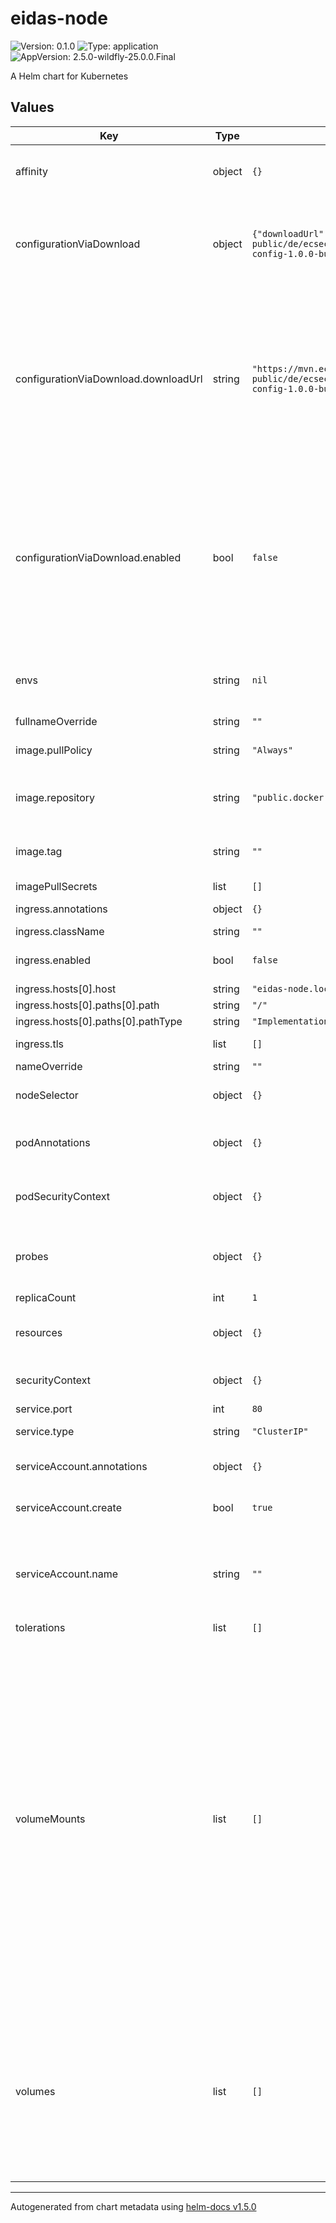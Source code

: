 # eidas-node

![Version: 0.1.0](https://img.shields.io/badge/Version-0.1.0-informational?style=flat-square) ![Type: application](https://img.shields.io/badge/Type-application-informational?style=flat-square) ![AppVersion: 2.5.0-wildfly-25.0.0.Final](https://img.shields.io/badge/AppVersion-2.5.0--wildfly--25.0.0.Final-informational?style=flat-square)

A Helm chart for Kubernetes

## Values

| Key | Type | Default | Description |
|-----|------|---------|-------------|
| affinity | object | `{}` | Affinity-Configuration for the eIDAS-Node Deployment. |
| configurationViaDownload | object | `{"downloadUrl":"https://mvn.ecsec.de/repository/openecard-public/de/ecsec/eidas/eidas-node-config/1.0.0/eidas-node-config-1.0.0-bundle.zip","enabled":false}` | eIDAS-Node Configuration (You can provide your config files and keystores also via volumes, see below). |
| configurationViaDownload.downloadUrl | string | `"https://mvn.ecsec.de/repository/openecard-public/de/ecsec/eidas/eidas-node-config/1.0.0/eidas-node-config-1.0.0-bundle.zip"` | Here you can provide a download URL for you eIDAS-Node Configuration (must be a ZIP-File). -- The ZIP-Files must contain a directory 'keystore' and 'config'. -- A default config can be retrieved from the following URL. |
| configurationViaDownload.enabled | bool | `false` | Indicates if a custom eIDAS-Node Configuration will be provided via download (see config parameters below). -- Use this option only if you're not mounting your config files and keystores via volumes! |
| envs | string | `nil` | Here you can overwrite env variables in the eIDAS-Node Deployment. |
| fullnameOverride | string | `""` |  |
| image.pullPolicy | string | `"Always"` | Pull Policy of the eIDAS-Node Image |
| image.repository | string | `"public.docker.ecsec.de/ecsec/eidas/eidas-node"` | Repository from where the eIDAS-Node Image will be downloaded |
| image.tag | string | `""` | Overrides the image tag whose default is the chart appVersion. |
| imagePullSecrets | list | `[]` |  |
| ingress.annotations | object | `{}` | Additional Ingress annotations. |
| ingress.className | string | `""` |  |
| ingress.enabled | bool | `false` | Indicates whether ingress is enabled or not. |
| ingress.hosts[0].host | string | `"eidas-node.local"` |  |
| ingress.hosts[0].paths[0].path | string | `"/"` |  |
| ingress.hosts[0].paths[0].pathType | string | `"ImplementationSpecific"` |  |
| ingress.tls | list | `[]` | TLS-Specific Configuration. |
| nameOverride | string | `""` |  |
| nodeSelector | object | `{}` | Node-Selector Specific Configuration. |
| podAnnotations | object | `{}` | Additional Pod Annotations for the eIDAS-Node Deployment. |
| podSecurityContext | object | `{}` | Pod Security Context for the eIDAS-Node Deployment. |
| probes | object | `{}` | Defining liveness/readiness probes for the eIDAS-Node Deployment. |
| replicaCount | int | `1` |  |
| resources | object | `{}` | Defining resource limits for the eIDAS-Node Deployment. |
| securityContext | object | `{}` | Security Context for the eIDAS-Node Deployment. |
| service.port | int | `80` | Service Port. |
| service.type | string | `"ClusterIP"` | Service Type that will be used. |
| serviceAccount.annotations | object | `{}` | Annotations to add to the service account |
| serviceAccount.create | bool | `true` | Specifies whether a service account should be created |
| serviceAccount.name | string | `""` | The name of the service account to use. If not set and create is true, a name is generated using the fullname template. |
| tolerations | list | `[]` | Tolerations |
| volumeMounts | list | `[]` | Here you can define where the volumes above will be mounted to. -- Config Files of the eIDAS-Node should be mounted to "/config/eidas" and keystores should be mounted  -- to "/config/keystore" (default). You can overwrite this default behavior by using the env variables mentioned below. -- If you do want to specify volumeMounts, uncomment the following -- lines, adjust them as necessary, and remove the brackets after 'volumeMounts:'. |
| volumes | list | `[]` | You can provide custom volumes (like for config files, keystores, ...). -- If you do want to specify volumes, uncomment the following -- lines, adjust them as necessary, and remove the brackets after 'volumes:'. |

----------------------------------------------
Autogenerated from chart metadata using [helm-docs v1.5.0](https://github.com/norwoodj/helm-docs/releases/v1.5.0)
